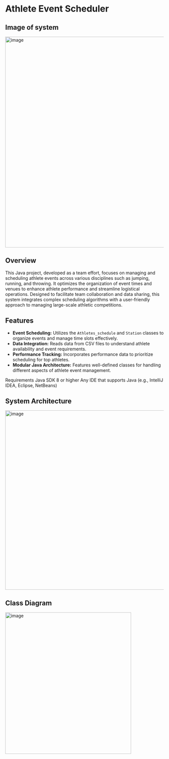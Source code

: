 # Athlete Event Scheduler

## Image of system
<img width="670" alt="image" src="https://github.com/mohamadd10/Athlete-Event-Scheduler-in-Java/assets/119814738/468206fb-49ea-46d9-ad43-49c9d22f02c7">

## Overview
This Java project, developed as a team effort, focuses on managing and scheduling athlete events across various disciplines such as jumping, running, and throwing. It optimizes the organization of event times and venues to enhance athlete performance and streamline logistical operations. Designed to facilitate team collaboration and data sharing, this system integrates complex scheduling algorithms with a user-friendly approach to managing large-scale athletic competitions.


## Features
- **Event Scheduling:** Utilizes the `Athletes_schedule` and `Station` classes to organize events and manage time slots effectively.
- **Data Integration:** Reads data from CSV files to understand athlete availability and event requirements.
- **Performance Tracking:** Incorporates performance data to prioritize scheduling for top athletes.
- **Modular Java Architecture:** Features well-defined classes for handling different aspects of athlete event management.

Requirements
Java SDK 8 or higher
Any IDE that supports Java (e.g., IntelliJ IDEA, Eclipse, NetBeans)

## System Architecture 
<img width="570" alt="image" src="https://github.com/mohamadd10/Athlete-Event-Scheduler-in-Java/assets/119814738/7fbd74a0-edd3-407e-bbb3-2ee3c8416886">

## Class Diagram
<img width="400" height="450" alt="image" src="https://github.com/mohamadd10/Athlete-Event-Scheduler-in-Java/assets/119814738/b22d3d30-c5b7-4e3e-b929-196213a5a99a">


